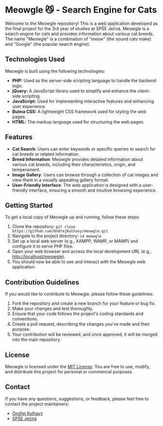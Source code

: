 Meowgle 😼 - Search Engine for Cats
=======

Welcome to the Meowgle repository! This is a web application developed as the final project for the 3rd year of studies at SPŠE Ječná. Meowgle is a search engine for cats and provides information about various cat breeds. The name "Meowgle" is a combination of "meow" (the sound cats make) and "Google" (the popular search engine).

Technologies Used
-----------------

Meowgle is built using the following technologies:

*   **PHP:** Used as the server-side scripting language to handle the backend logic.
*   **jQuery:** A JavaScript library used to simplify and enhance the client-side scripting.
*   **JavaScript:** Used for implementing interactive features and enhancing user experience.
*   **Bulma CSS:** A lightweight CSS framework used for styling the web pages.
*   **HTML:** The markup language used for structuring the web pages.

Features
--------

*   **Cat Search**: Users can enter keywords or specific queries to search for cat breeds or related information.
*   **Breed Information**: Meowgle provides detailed information about various cat breeds, including their characteristics, origin, and temperament.
*   **Image Gallery**: Users can browse through a collection of cat images and view them in a visually appealing gallery format.
*   **User-Friendly Interface**: The web application is designed with a user-friendly interface, ensuring a smooth and intuitive browsing experience.

Getting Started
---------------

To get a local copy of Meowgle up and running, follow these steps:

1.  Clone the repository: `git clone https://github.com/OndrejKulhavy/meowgle.git`
2.  Navigate to the project directory: `cd meowgle`
3.  Set up a local web server (e.g., XAMPP, WAMP, or MAMP) and configure it to serve PHP files.
4.  Open your web browser and access the local development URL (e.g., [http://localhost/meowgle](http://localhost/meowgle)).
5.  You should now be able to see and interact with the Meowgle web application.

Contribution Guidelines
-----------------------

If you would like to contribute to Meowgle, please follow these guidelines:

1.  Fork the repository and create a new branch for your feature or bug fix.
2.  Make your changes and test thoroughly.
3.  Ensure that your code follows the project's coding standards and conventions.
4.  Create a pull request, describing the changes you've made and their purpose.
5.  Your contribution will be reviewed, and once approved, it will be merged into the main repository.

License
-------

Meowgle is licensed under the [MIT License](LICENSE). You are free to use, modify, and distribute this project for personal or commercial purposes.

Contact
-------

If you have any questions, suggestions, or feedback, please feel free to contact the project maintainers:

*   [Ondřej Kulhavý](mailto:okulhav@gmail.com)
*   [SPŠE Ječná](http://www.spsejecna.cz/)